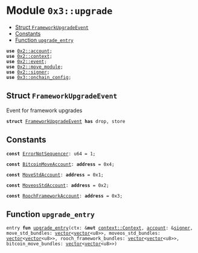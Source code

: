 
<a name="0x3_upgrade"></a>

# Module `0x3::upgrade`



-  [Struct `FrameworkUpgradeEvent`](#0x3_upgrade_FrameworkUpgradeEvent)
-  [Constants](#@Constants_0)
-  [Function `upgrade_entry`](#0x3_upgrade_upgrade_entry)


<pre><code><b>use</b> <a href="">0x2::account</a>;
<b>use</b> <a href="">0x2::context</a>;
<b>use</b> <a href="">0x2::event</a>;
<b>use</b> <a href="">0x2::move_module</a>;
<b>use</b> <a href="">0x2::signer</a>;
<b>use</b> <a href="onchain_config.md#0x3_onchain_config">0x3::onchain_config</a>;
</code></pre>



<a name="0x3_upgrade_FrameworkUpgradeEvent"></a>

## Struct `FrameworkUpgradeEvent`

Event for framework upgrades


<pre><code><b>struct</b> <a href="upgrade.md#0x3_upgrade_FrameworkUpgradeEvent">FrameworkUpgradeEvent</a> <b>has</b> drop, store
</code></pre>



<a name="@Constants_0"></a>

## Constants


<a name="0x3_upgrade_ErrorNotSequencer"></a>



<pre><code><b>const</b> <a href="upgrade.md#0x3_upgrade_ErrorNotSequencer">ErrorNotSequencer</a>: u64 = 1;
</code></pre>



<a name="0x3_upgrade_BitcoinMoveAccount"></a>



<pre><code><b>const</b> <a href="upgrade.md#0x3_upgrade_BitcoinMoveAccount">BitcoinMoveAccount</a>: <b>address</b> = 0x4;
</code></pre>



<a name="0x3_upgrade_MoveStdAccount"></a>



<pre><code><b>const</b> <a href="upgrade.md#0x3_upgrade_MoveStdAccount">MoveStdAccount</a>: <b>address</b> = 0x1;
</code></pre>



<a name="0x3_upgrade_MoveosStdAccount"></a>



<pre><code><b>const</b> <a href="upgrade.md#0x3_upgrade_MoveosStdAccount">MoveosStdAccount</a>: <b>address</b> = 0x2;
</code></pre>



<a name="0x3_upgrade_RoochFrameworkAccount"></a>



<pre><code><b>const</b> <a href="upgrade.md#0x3_upgrade_RoochFrameworkAccount">RoochFrameworkAccount</a>: <b>address</b> = 0x3;
</code></pre>



<a name="0x3_upgrade_upgrade_entry"></a>

## Function `upgrade_entry`



<pre><code>entry <b>fun</b> <a href="upgrade.md#0x3_upgrade_upgrade_entry">upgrade_entry</a>(ctx: &<b>mut</b> <a href="_Context">context::Context</a>, <a href="">account</a>: &<a href="">signer</a>, move_std_bundles: <a href="">vector</a>&lt;<a href="">vector</a>&lt;u8&gt;&gt;, moveos_std_bundles: <a href="">vector</a>&lt;<a href="">vector</a>&lt;u8&gt;&gt;, rooch_framework_bundles: <a href="">vector</a>&lt;<a href="">vector</a>&lt;u8&gt;&gt;, bitcoin_move_bundles: <a href="">vector</a>&lt;<a href="">vector</a>&lt;u8&gt;&gt;)
</code></pre>
